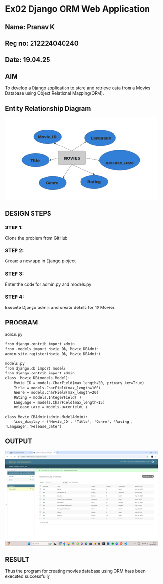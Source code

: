 # Ex02 Django ORM Web Application
## Name: Pranav K
## Reg no: 212224040240
## Date: 19.04.25

## AIM
To develop a Django application to store and retrieve data from a Movies Database using Object Relational Mapping(ORM).

## Entity Relationship Diagram

![alt text](<Entity rel pic.jpg>)

## DESIGN STEPS

### STEP 1:
Clone the problem from GitHub

### STEP 2:
Create a new app in Django project

### STEP 3:
Enter the code for admin.py and models.py

### STEP 4:
Execute Django admin and create details for 10 Movies

## PROGRAM
```
admin.py

from django.contrib import admin 
from .models import Movie_DB, Movie_DBAdmin 
admin.site.register(Movie_DB, Movie_DBAdmin)

models.py
from django.db import models 
from django.contrib import admin 
class  Movie_DB(models.Model): 
    Movie_ID = models.CharField(max_length=20, primary_key=True) 
    Title = models.CharField(max_length=100) 
    Genre = models.CharField(max_length=20) 
    Rating = models.IntegerField( ) 
    Language = models.CharField(max_length=15) 
    Release_Date = models.DateField( ) 

class Movie_DBAdmin(admin.ModelAdmin): 
    list_display = ('Movie_ID', 'Title', 'Genre', 'Rating', 'Language','Release_Date')

```


## OUTPUT

![alt text](<Screenshot (18).png>)


## RESULT
Thus the program for creating movies database using ORM hass been executed successfully
